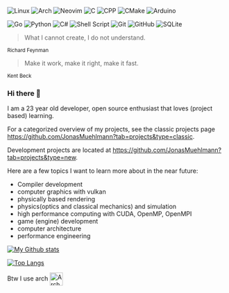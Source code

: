 ![Linux](https://img.shields.io/badge/Linux-FCC624?style=for-the-badge&logo=linux&logoColor=black) ![Arch](https://img.shields.io/badge/Arch%20Linux-1793D1?logo=arch-linux&logoColor=fff&style=for-the-badge) ![Neovim](https://img.shields.io/badge/NeoVim-%2357A143.svg?&style=for-the-badge&logo=neovim&logoColor=white) ![C](https://img.shields.io/badge/c-%2300599C.svg?style=for-the-badge&logo=c&logoColor=white) ![CPP](https://img.shields.io/badge/C%2B%2B-00599C?style=for-the-badge&logo=c%2B%2B&logoColor=white) ![CMake](https://img.shields.io/badge/CMake-%23008FBA.svg?style=for-the-badge&logo=cmake&logoColor=white) ![Arduino](https://img.shields.io/badge/-Arduino-00979D?style=for-the-badge&logo=Arduino&logoColor=white)

![Go](https://img.shields.io/badge/Go-00ADD8?style=for-the-badge&logo=go&logoColor=white) ![Python](https://img.shields.io/badge/Python-FFD43B?style=for-the-badge&logo=python&logoColor=darkgreen) ![C#](https://img.shields.io/badge/c%23-%23239120.svg?style=for-the-badge&logo=c-sharp&logoColor=white) ![Shell Script](https://img.shields.io/badge/shell_script-%23121011.svg?style=for-the-badge&logo=gnu-bash&logoColor=white) ![Git](https://img.shields.io/badge/git-%23F05033.svg?style=for-the-badge&logo=git&logoColor=white) ![GitHub](https://img.shields.io/badge/github-%23121011.svg?style=for-the-badge&logo=github&logoColor=white) ![SQLite](https://img.shields.io/badge/sqlite-%2307405e.svg?style=for-the-badge&logo=sqlite&logoColor=white)

<!--
![OpenGL](https://img.shields.io/badge/OpenGL-%23FFFFFF.svg?style=for-the-badge&logo=opengl)
-->



> What I cannot create, I do not understand.

<sub>Richard Feynman</sub>

> Make it work, make it right, make it fast.

<sub>Kent Beck</sub>

### Hi there 👋


I am a 23 year old developer, open source enthusiast that loves (project based) learning.

For a categorized overview of my projects, see the classic projects page https://github.com/JonasMuehlmann?tab=projects&type=classic.

Development projects are located at https://github.com/JonasMuehlmann?tab=projects&type=new.

Here are a few topics I want to learn more about in the near future:

- Compiler development
- computer graphics with vulkan
- physically based rendering
- physics(optics and classical mechanics) and simulation
- high performance computing with CUDA, OpenMP, OpenMPI
- game (engine) development
- computer architecture
- performance engineering

[![My Github stats](https://github-readme-stats.vercel.app/api?username=JonasMuehlmann&show_icons=true&count_private=true)](https://github.com/anuraghazra/github-readme-stats)

[![Top Langs](https://github-readme-stats.vercel.app/api/top-langs/?username=JonasMuehlmann&layout=compact)](https://github.com/anuraghazra/github-readme-stats)

Btw I use arch [<img src="https://raw.githubusercontent.com/Raymo111/Raymo111/master/socials/arch.svg" height="30em" align="center" alt="Arch Linux Logo" title="Arch Linux Logo"/>](https://archlinux.org/)
